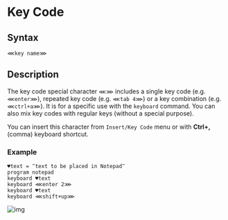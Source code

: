 # Key Code

## Syntax

```G1ANT
⋘key name⋙
```

## Description

The key code special character `⋘⋙` includes a single key code (e.g. `⋘enter⋙`), repeated key code (e.g. `⋘tab 4⋙`) or a key combination (e.g. `⋘ctrl+a⋙`). It is for a specific use with the `keyboard` command. You can also mix key codes with regular keys  (without a special purpose).

You can insert this character from `Insert/Key Code` menu or with **Ctrl+,** (comma) keyboard shortcut.

### Example

```G1ANT
♥text = ‴text to be placed in Notepad‴
program notepad
keyboard ♥text
keyboard ⋘enter 2⋙
keyboard ♥text
keyboard ⋘shift+up⋙
```

![img](https://raw.githubusercontent.com/G1ANT-Robot/G1ANT.Manual/raw/develop/-assets/text.png)
